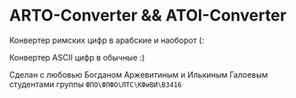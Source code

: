 # ARTO-Converter && ATOI-Converter

Конвертер римских цифр в арабские и наоборот (:

Конвертер ASCII цифр в обычные :)

Сделан с любовью Богданом Аржевитиным и Илькиным Галоевым 
<br> студентами группы `ФПО\ФЛФО\ЛТС\КФиВИ\B3416`
